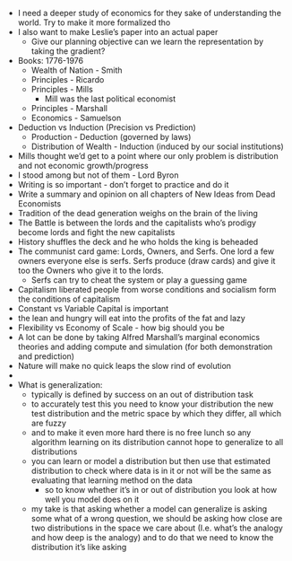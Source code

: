 - I need a deeper study of economics for they sake of understanding the world. Try to make it more formalized tho
- I also want to make Leslie’s paper into an actual paper
    - Give our planning objective can we learn the representation by taking the gradient?
- Books: 1776-1976
    - Wealth of Nation - Smith
    - Principles - Ricardo
    - Principles - Mills
        - Mill was the last political economist
    - Principles - Marshall
    - Economics - Samuelson
- Deduction vs Induction (Precision vs Prediction)
    - Production - Deduction (governed by laws)
    - Distribution of Wealth - Induction (induced by our social institutions)
- Mills thought we’d get to a point where our only problem is distribution and not economic growth/progress
- I stood among but not of them - Lord Byron
- Writing is so important - don’t forget to practice and do it
- Write a summary and opinion on all chapters of New Ideas from Dead Economists
- Tradition of the dead generation weighs on the brain of the living
- The Battle is between the lords and the capitalists who’s prodigy become lords and fight the new capitalists
- History shuffles the deck and he who holds the king is beheaded
- The communist card game: Lords, Owners, and Serfs. One lord a few owners everyone else is serfs. Serfs produce (draw cards) and give it too the Owners who give it to the lords.
    - Serfs can try to cheat the system or play a guessing game
- Capitalism liberated people from worse conditions and socialism form the conditions of capitalism
- Constant vs Variable Capital is important
- the lean and hungry will eat into the profits of the fat and lazy
- Flexibility vs Economy of Scale - how big should you be
- A lot can be done by taking Alfred Marshall’s marginal economics theories and adding compute and simulation (for both demonstration and prediction)
- Nature will make no quick leaps the slow rind of evolution
- 
- What is generalization:
    - typically is defined by success on an out of distribution task
    - to accurately test this you need to know your distribution the new test distribution and the metric space by which they differ, all which are fuzzy
    - and to make it even more hard there is no free lunch so any algorithm learning on its distribution cannot hope to generalize to all distributions
    - you can learn or model a distribution but then use that estimated distribution to check where data is in it or not will be the same as evaluating that learning method on the data
        - so to know whether it’s in or out of distribution you look at how well you model does on it
    - my take is that asking whether a model can generalize is asking some what of a wrong question, we should be asking how close are two distributions in the space we care about (I.e. what’s the analogy and how deep is the analogy) and to do that we need to know the distribution it’s like asking 
